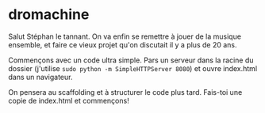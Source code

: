 # dromachine
Salut Stéphan le tannant. On va enfin se remettre à jouer de la musique ensemble, et faire ce vieux projet qu'on discutait il y a plus de 20 ans.

Commençons avec un code ultra simple. Pars un serveur dans la racine du dossier (j'utilise `sudo python -m SimpleHTTPServer 8080`) et ouvre index.html dans un navigateur. 

On pensera au scaffolding et à structurer le code plus tard. Fais-toi une copie de index.html et commençons!